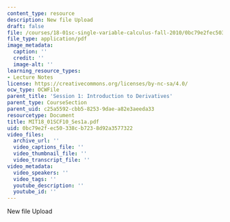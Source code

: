```yaml
---
content_type: resource
description: New file Upload
draft: false
file: /courses/18-01sc-single-variable-calculus-fall-2010/0bc79e2fec50338cb7238d92a3577322_MIT18_01SCF10_Ses1a.pdf
file_type: application/pdf
image_metadata:
  caption: ''
  credit: ''
  image-alt: ''
learning_resource_types:
- Lecture Notes
license: https://creativecommons.org/licenses/by-nc-sa/4.0/
ocw_type: OCWFile
parent_title: 'Session 1: Introduction to Derivatives'
parent_type: CourseSection
parent_uid: c25a5592-cbb5-8253-9dae-a82e3aeeda33
resourcetype: Document
title: MIT18_01SCF10_Ses1a.pdf
uid: 0bc79e2f-ec50-338c-b723-8d92a3577322
video_files:
  archive_url: ''
  video_captions_file: ''
  video_thumbnail_file: ''
  video_transcript_file: ''
video_metadata:
  video_speakers: ''
  video_tags: ''
  youtube_description: ''
  youtube_id: ''
---
```

New file Upload